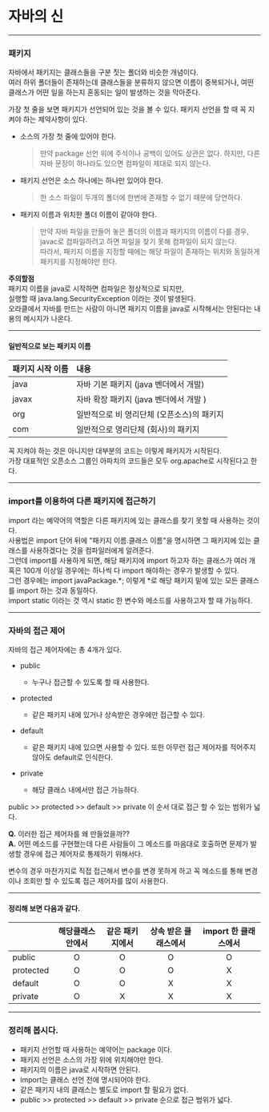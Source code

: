 # 자바의 신

---
###  패키지

자바에서 패키지는 클래스들을 구분 짓는 폴더와 비슷한 개념이다. <br>
여러 하위 폴더들이 존재하는데 클래스들을 분류하지 않으면 이름이 중복되거나, 여떤 클래스가 어떤 일을 하는지 혼동되는 일이 발생하는 것을 막아준다.<br>

가장 첫 줄을 보면 패키지가 선언되어 있는 것을 볼 수 있다. 패키지 선언을 할 때 꼭 지켜야 하는 제약사항이 있다.

- 소스의 가장 첫 줄에 있어야 한다.
  > 만약 package 선언 위에 주석이나 공백이 있어도 상관은 없다. 하지만, 다른 자바 문장이 하나라도 있으면 컴파일이 제대로 되지 않는다.
- 패키지 선언은 소스 하나에는 하나만 있어야 한다.
  > 한 소스 파일이 두개의 폴더에 한번에 존재할 수 없기 때문에 당연하다.
- 패키지 이름과 위치한 폴더 이름이 같아야 한다.
  > 만약 자바 파일을 만들어 놓은 폴더의 이름과 패키지의 이름이 다를 경우, javac로 컴파일하려고 하면 파일을 찾기 못해 컴파일이 되지 않는다.<br>
  > 따라서, 패키지 이름을 지정할 때에는 해당 파일이 존재하는 위치와 동일하게 패키지를 지정해야만 한다.
  > 

**주의할점**<br>
패키지 이름을 java로 시작하면 컴파일은 정상적으로 되지만, <br>
실행할 때 java.lang.SecurityException 이라는 것이 발생된다. <br>
오라클에서 자바를 만드는 사람이 아니면 패키지 이름을 java로 시작해서는 안된다는 내용의 메시지가 나온다.

---
#### 일반적으로 보는 패키지 이름

| 패키지 시작 이름 | 내용 |
|:---|:---|
| java | 자바 기본 패키지 (java 벤더에서 개발)|
| javax | 자바 확장 패키지 (java 벤더에서 개발 ) |
| org | 일반적으로 비 영리단체 (오픈소스)의 패키지 |
| com | 일반적으로 영리단체 (회사)의 패키지 |

꼭 지켜야 하는 것은 아니지만 대부분의 코드는 이렇게 패키지가 시작된다. <br>
가장 대표적인 오픈소스 그룹인 아파치의 코드들은 모두 org.apache로 시작된다고 한다.

---
### import를 이용하여 다른 패키지에 접근하기

import 라는 예약어의 역할은 다른 패키지에 있는 클래스를 찾기 못할 때 사용하는 것이다. <br>
사용법은 import 단어 뒤에 "패키지 이름.클래스 이름"을 명시하면 그 패키지에 있는 클래스를 사용하겠다는 것을 컴파일러에게 알려준다.<br>
그런데 import를 사용하게 되면, 해당 패키지에 import 하고자 하는 클래스가 여러 개 혹은 100개 이상일 경우에는 하나씩 다 import 해야하는 경우가 발생할 수 있다.<br>
그런 경우에는 import javaPackage.*; 이렇게 *로 해당 패키지 밑에 있는 모든 클래스를 import 하는 것과 동일하다.<br>
import static 이라는 것 역시 static 한 변수와 메소드를 사용하고자 할 때 가능하다.

---
### 자바의 접근 제어

자바의 접근 제어자에는 총 4개가 있다.

- public
    - 누구나 접근할 수 있도록 할 때 사용한다.
    
- protected
    - 같은 패키지 내에 있거나 상속받은 경우에만 접근할 수 있다.
    
- default
    - 같은 패키지 내에 있으면 사용할 수 있다. 또한 아무런 접근 제어자를 적어주지 않아도 default로 인식한다.
    
- private
    - 해당 클래스 내에서만 접근 가능하다.
    
public >> protected >> default >> private 이 순서 대로 접근 할 수 있는 범위가 넓다.

**Q.** 이러한 접근 제어자를 왜 만들었을까?? <br>
**A.** 어떤 메소드를 구현했는데 다른 사람들이 그 메소드를 마음대로 호출하면 문제가 발생할 경우에 접근 제어자로 통제하기 위해서다.

변수의 경우 마찬가지로 직접 접근해서 변수를 변경 못하게 하고 꼭 메소드를 통해 변경이나 조회만 할 수 있도록 접근 제어자를 많이 사용한다.

---
#### 정리해 보면 다음과 같다.

| | 해당클래스 안에서 | 같은 패키지에서 | 상속 받은 클래스에서 | import 한 클래스에서 |
|:---|:---:|:---:|:---:|:---:|
| public | O | O | O | O |
| protected | O | O | O | X |
| default | O | O | X | X |
| private | O | X | X | X |

---
### 정리해 봅시다.

- 패키지 선언할 때 사용하는 예약어는 package 이다.
- 패키지 선언은 소스의 가장 위에 위치해야만 한다.
- 패키지의 이름은 java로 시작하면 안된다.
- import는 클래스 선언 전에 명시되어야 한다.
- 같은 패키지 내의 클래스는 별도로 import 할 필요가 없다.
- public >> protected >> default >> private 순으로 접근 범위가 넓다.

